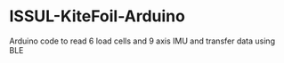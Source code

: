 # ISSUL-KiteFoil-Arduino
 Arduino code to read 6 load cells and 9 axis IMU and transfer data using BLE
